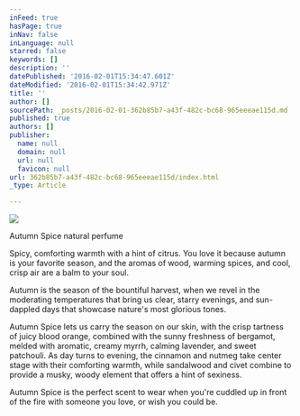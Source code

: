 ```yaml
---
inFeed: true
hasPage: true
inNav: false
inLanguage: null
starred: false
keywords: []
description: ''
datePublished: '2016-02-01T15:34:47.601Z'
dateModified: '2016-02-01T15:34:42.971Z'
title: ''
author: []
sourcePath: _posts/2016-02-01-362b85b7-a43f-482c-bc68-965eeeae115d.md
published: true
authors: []
publisher:
  name: null
  domain: null
  url: null
  favicon: null
url: 362b85b7-a43f-482c-bc68-965eeeae115d/index.html
_type: Article

---
```

![](https://the-grid-user-content.s3-us-west-2.amazonaws.com/78ab2c97-5594-4306-99d0-1f75f17fb333.jpg)

Autumn Spice natural perfume

Spicy, comforting warmth with a hint of citrus. You love it because 
autumn is your favorite season, and the aromas of wood, warming spices, 
and cool, crisp air are a balm to your soul. 
  
Autumn is the season of the bountiful harvest, when we revel in the 
moderating temperatures that bring us clear, starry evenings, and 
sun-dappled days that showcase nature's most glorious tones. 
  
Autumn Spice lets us carry the season on our skin, with the crisp 
tartness of juicy blood orange, combined with the sunny freshness of 
bergamot, melded with aromatic, creamy myrrh, calming lavender, and 
sweet patchouli. As day turns to evening, the cinnamon and nutmeg take 
center stage with their comforting warmth, while sandalwood and civet 
combine to provide a musky, woody element that offers a hint of 
sexiness. 
  
Autumn Spice is the perfect scent to wear when you're cuddled up in 
front of the fire with someone you love, or wish you could be.
